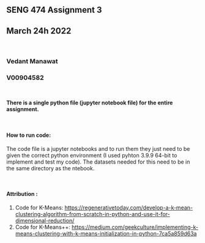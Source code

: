 ## SENG 474 Assignment 3
## March 24h 2022
<br />

### Vedant Manawat
### V00904582
<br />

**There is a single python file (jupyter notebook file) for the entire assignment.**

<br />

#### How to run code:

The code file is a jupyter notebooks and to run them they just need to be given the correct python environment (I used pyhton 3.9.9 64-bit to implement and test my code).
The datasets needed for this need to be in the same directory as the ntebook. 

<br />

#### Attribution :
1. Code for K-Means: https://regenerativetoday.com/develop-a-k-mean-clustering-algorithm-from-scratch-in-python-and-use-it-for-dimensional-reduction/ 
2. Code for K-Means++: https://medium.com/geekculture/implementing-k-means-clustering-with-k-means-initialization-in-python-7ca5a859d63a